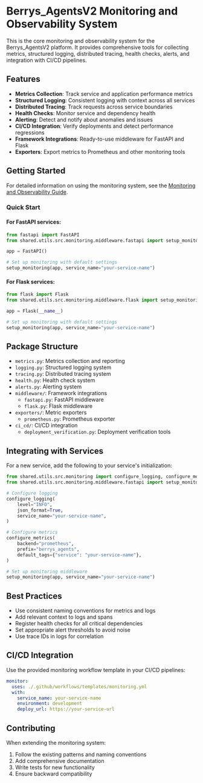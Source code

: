 # Berrys_AgentsV2 Monitoring and Observability System

This is the core monitoring and observability system for the Berrys_AgentsV2 platform. It provides comprehensive tools for collecting metrics, structured logging, distributed tracing, health checks, alerts, and integration with CI/CD pipelines.

## Features

- **Metrics Collection**: Track service and application performance metrics
- **Structured Logging**: Consistent logging with context across all services
- **Distributed Tracing**: Track requests across service boundaries
- **Health Checks**: Monitor service and dependency health
- **Alerting**: Detect and notify about anomalies and issues
- **CI/CD Integration**: Verify deployments and detect performance regressions
- **Framework Integrations**: Ready-to-use middleware for FastAPI and Flask
- **Exporters**: Export metrics to Prometheus and other monitoring tools

## Getting Started

For detailed information on using the monitoring system, see the [Monitoring and Observability Guide](../../../../docs/developer-guides/monitoring/monitoring-guide.md).

### Quick Start

#### For FastAPI services:

```python
from fastapi import FastAPI
from shared.utils.src.monitoring.middleware.fastapi import setup_monitoring

app = FastAPI()

# Set up monitoring with default settings
setup_monitoring(app, service_name="your-service-name")
```

#### For Flask services:

```python
from flask import Flask
from shared.utils.src.monitoring.middleware.flask import setup_monitoring

app = Flask(__name__)

# Set up monitoring with default settings
setup_monitoring(app, service_name="your-service-name")
```

## Package Structure

- `metrics.py`: Metrics collection and reporting
- `logging.py`: Structured logging system
- `tracing.py`: Distributed tracing system
- `health.py`: Health check system
- `alerts.py`: Alerting system
- `middleware/`: Framework integrations
  - `fastapi.py`: FastAPI middleware
  - `flask.py`: Flask middleware
- `exporters/`: Metric exporters
  - `prometheus.py`: Prometheus exporter
- `ci_cd/`: CI/CD integration
  - `deployment_verification.py`: Deployment verification tools

## Integrating with Services

For a new service, add the following to your service's initialization:

```python
from shared.utils.src.monitoring import configure_logging, configure_metrics
from shared.utils.src.monitoring.middleware.fastapi import setup_monitoring

# Configure logging
configure_logging(
    level="INFO",
    json_format=True,
    service_name="your-service-name",
)

# Configure metrics
configure_metrics(
    backend="prometheus",
    prefix="berrys_agents",
    default_tags={"service": "your-service-name"},
)

# Set up monitoring middleware
setup_monitoring(app, service_name="your-service-name")
```

## Best Practices

- Use consistent naming conventions for metrics and logs
- Add relevant context to logs and spans
- Register health checks for all critical dependencies
- Set appropriate alert thresholds to avoid noise
- Use trace IDs in logs for correlation

## CI/CD Integration

Use the provided monitoring workflow template in your CI/CD pipelines:

```yaml
monitor:
  uses: ./.github/workflows/templates/monitoring.yml
  with:
    service_name: your-service-name
    environment: development
    deploy_url: https://your-service-url
```

## Contributing

When extending the monitoring system:

1. Follow the existing patterns and naming conventions
2. Add comprehensive documentation
3. Write tests for new functionality
4. Ensure backward compatibility
